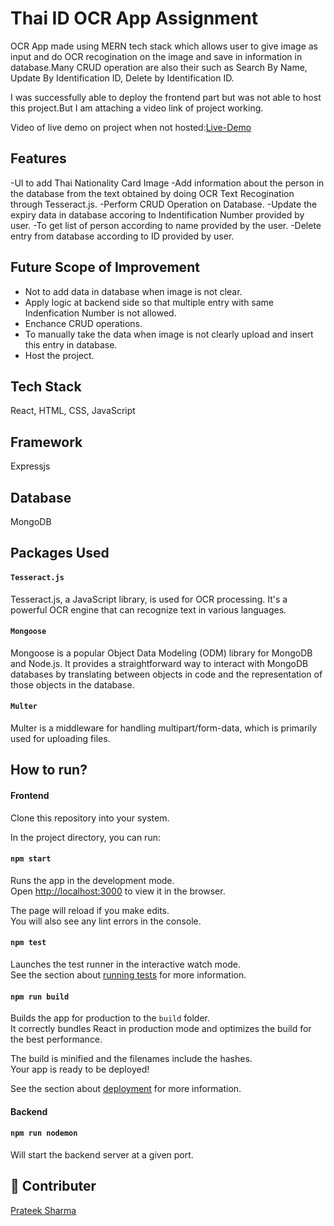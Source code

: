 
# Thai ID OCR App Assignment

OCR App made using MERN tech stack which allows user to give image as input and do OCR recogination on the image and save in information in database.Many CRUD operation are also their such as Search By Name, Update By Identification ID, Delete by Identification ID.

I was successfully able to deploy the frontend part but was not able to host this project.But I am attaching a video link of project working.


Video of live demo on project when not hosted:[Live-Demo](https://drive.google.com/file/d/1tJrUQn7ahVxn58-qYjEW0k5XnUGYFE3b/view?usp=sharing)


## Features

-UI to add Thai Nationality Card Image
-Add information about the person in the database from the text obtained by doing OCR Text Recogination through Tesseract.js.
-Perform CRUD Operation on Database.
-Update the expiry data in database accoring to Indentification Number provided by user.
-To get list of person according to name provided by the user.
-Delete entry from database according to ID provided by user.

## Future Scope of Improvement

- Not to add data in database when image is not clear.
- Apply logic at backend side so that multiple entry with same Indenfication Number is not allowed.
- Enchance CRUD operations.
- To manually take the data when image is not clearly upload and insert this entry in database.
- Host the project. 

## Tech Stack

React,  HTML, CSS, JavaScript

## Framework
 
 Expressjs

## Database
 MongoDB

## Packages Used


#### `Tesseract.js`

Tesseract.js, a JavaScript library, is used for OCR processing. It's a powerful OCR engine that can recognize text in various languages.

#### `Mongoose`

Mongoose is a popular Object Data Modeling (ODM) library for MongoDB and Node.js. It provides a straightforward way to interact with MongoDB databases by translating between objects in code and the representation of those objects in the database.

#### `Multer`
Multer is a middleware for handling multipart/form-data, which is primarily used for uploading files.

## How to run?

#### Frontend

Clone this repository into your system. 

In the project directory, you can run:

#### `npm start`

Runs the app in the development mode.\
Open [http://localhost:3000](http://localhost:3000) to view it in the browser.

The page will reload if you make edits.\
You will also see any lint errors in the console.

#### `npm test`

Launches the test runner in the interactive watch mode.\
See the section about [running tests](https://facebook.github.io/create-react-app/docs/running-tests) for more information.

#### `npm run build`

Builds the app for production to the `build` folder.\
It correctly bundles React in production mode and optimizes the build for the best performance.

The build is minified and the filenames include the hashes.\
Your app is ready to be deployed!

See the section about [deployment](https://facebook.github.io/create-react-app/docs/deployment) for more information.


#### Backend

#### `npm run nodemon`

Will start the backend server at a given port.

## 🔗 Contributer

[Prateek Sharma](https://github.com/prateek272002)




